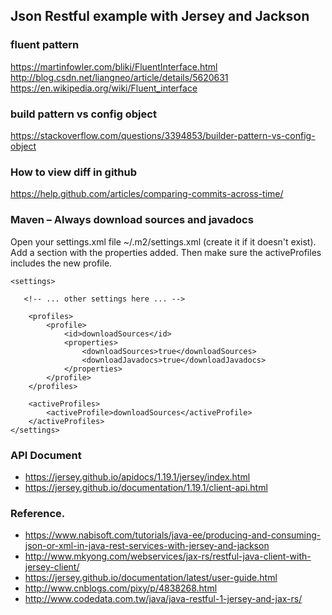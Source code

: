 ## Json Restful example with Jersey and Jackson

### fluent pattern
https://martinfowler.com/bliki/FluentInterface.html
http://blog.csdn.net/liangneo/article/details/5620631
https://en.wikipedia.org/wiki/Fluent_interface
### build pattern vs config object
https://stackoverflow.com/questions/3394853/builder-pattern-vs-config-object

### How to view diff in github

https://help.github.com/articles/comparing-commits-across-time/

### Maven – Always download sources and javadocs

Open your settings.xml file ~/.m2/settings.xml (create it if it doesn't exist). Add a section with the properties added. Then make sure the activeProfiles includes the new profile.

```
<settings>

   <!-- ... other settings here ... -->

    <profiles>
        <profile>
            <id>downloadSources</id>
            <properties>
                <downloadSources>true</downloadSources>
                <downloadJavadocs>true</downloadJavadocs>
            </properties>
        </profile>
    </profiles>

    <activeProfiles>
        <activeProfile>downloadSources</activeProfile>
    </activeProfiles>
</settings>
```


### API Document
* https://jersey.github.io/apidocs/1.19.1/jersey/index.html
* https://jersey.github.io/documentation/1.19.1/client-api.html


### Reference.
* https://www.nabisoft.com/tutorials/java-ee/producing-and-consuming-json-or-xml-in-java-rest-services-with-jersey-and-jackson
* http://www.mkyong.com/webservices/jax-rs/restful-java-client-with-jersey-client/
* https://jersey.github.io/documentation/latest/user-guide.html
* http://www.cnblogs.com/pixy/p/4838268.html
* http://www.codedata.com.tw/java/java-restful-1-jersey-and-jax-rs/

